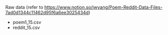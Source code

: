 Raw data (refer to https://www.notion.so/jwyang/Poem-Reddit-Data-Files-7ad0d1344c11462d95f6a6ee3025434d)         
- poem1_15.csv
- reddit_15.csv

